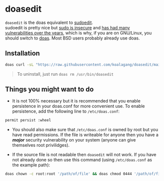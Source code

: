 # doasedit
`doasedit` is the doas equivalent to [sudoedit](https://www.youtube.com/watch?v=Njsth_VeSxY).\
sudoedit is pretty nice but [sudo is insecure](https://www.youtube.com/watch?v=eamEZCj-CuQ) and [has had many vulnerabilities over the years](https://duckduckgo.com/?q=sudo+vulnerability), which is why, if you are on GNU/Linux, you should switch to [doas](https://github.com/nholstein/OpenDoas). Most BSD users probably already use doas.

## Installation

```sh
doas curl -sL "https://raw.githubusercontent.com/koalagang/doasedit/main/doasedit" -o /usr/bin/doasedit && doas chmod +x /usr/bin/doasedit
```
>To uninstall, just run `doas rm /usr/bin/doasedit`

## Things you might want to do

* It is not 100% necessary but it is recommended that you enable persistence in your doas.conf for more convenient use. To enable persistence, add the following line to `/etc/doas.conf`:
```sh
permit persist :wheel
```
* You should also make sure that `/etc/doas.conf` is owned by root but you have read permissions. If the file is writeable for anyone then you have a ***major*** security vulnerability on your system (anyone can give themselves root privilidges).

* If the source file is not readable then `doasedit` will not work. If you have not already done so then use this command (using `/etc/doas.conf` as the example path):
```sh
doas chown -c root:root '/path/of/file' && doas chmod 0444 '/path/of/file'
```
